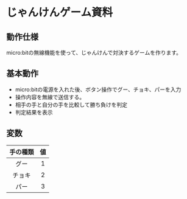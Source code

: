 # じゃんけんゲーム資料
## 動作仕様
micro:bitの無線機能を使って、じゃんけんで対決するゲームを作ります。
## 基本動作
- micro:bitの電源を入れた後、ボタン操作でグー、チョキ、パーを入力
- 操作内容を無線で送信する。
- 相手の手と自分の手を比較して勝ち負けを判定
- 判定結果を表示
## 変数

|手の種類|値|
|:--:|:--:|
|グー|1|
|チョキ|2|
|パー|3|
